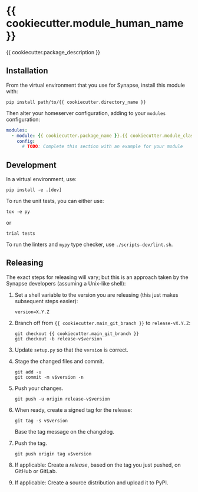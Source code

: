 # {{ cookiecutter.module_human_name }}

{{ cookiecutter.package_description }}


## Installation

From the virtual environment that you use for Synapse, install this module with:
```shell
pip install path/to/{{ cookiecutter.directory_name }}
```

Then alter your homeserver configuration, adding to your `modules` configuration:
```yaml
modules:
  - module: {{ cookiecutter.package_name }}.{{ cookiecutter.module_class_name }}
    config:
      # TODO: Complete this section with an example for your module
```


## Development

In a virtual environment, use:
```shell
pip install -e .[dev]
```

To run the unit tests, you can either use:
```shell
tox -e py
```
or
```shell
trial tests
```

To run the linters and `mypy` type checker, use `./scripts-dev/lint.sh`.


## Releasing

The exact steps for releasing will vary; but this is an approach taken by the
Synapse developers (assuming a Unix-like shell):

 1. Set a shell variable to the version you are releasing (this just makes
    subsequent steps easier):
    ```shell
    version=X.Y.Z
    ```

 2. Branch off from `{{ cookiecutter.main_git_branch }}` to `release-vX.Y.Z`:
    ```shell
    git checkout {{ cookiecutter.main_git_branch }}
    git checkout -b release-v$version
    ```

 3. Update `setup.py` so that the `version` is correct.

 4. Stage the changed files and commit.
    ```shell
    git add -u
    git commit -m v$version -n
    ```

 5. Push your changes.
    ```shell
    git push -u origin release-v$version
    ```

 6. When ready, create a signed tag for the release:
    ```shell
    git tag -s v$version
    ```
    Base the tag message on the changelog.

 7. Push the tag.
    ```shell
    git push origin tag v$version
    ```

 8. If applicable:
    Create a *release*, based on the tag you just pushed, on GitHub or GitLab.

 9. If applicable:
    Create a source distribution and upload it to PyPI.
